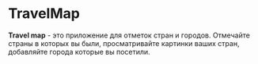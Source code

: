 # TravelMap

**Travel map** - это приложение для отметок стран и городов. Отмечайте страны в которых вы были, просматривайте картинки ваших стран, добавляйте города которые вы посетили.

